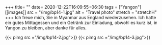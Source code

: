 +++
title= ""
date= 2020-12-22T16:09:55+06:30
tags  = ["Yangon"]
[[images]]
  src  = "/img/bp14-1.jpg"
  alt  = "Travel photo"
  stretch = "stretchH"
+++
Ich freue mich, Sie in Myanmar aus England wiederzusehen. Ich hatte ein gutes Mittagessen und ein Getränk zur Einladung, obwohl es kurz ist, in Yangon zu bleiben, aber danke für alles.
<!--more-->
{{< pimg src ="/img/bp14-2.jpg">}}
{{< pimg src ="/img/bp14-3.jpg">}}

